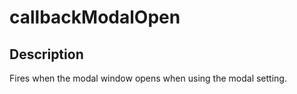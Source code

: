 # callbackModalOpen

## Description

Fires when the modal window opens when using the modal setting.